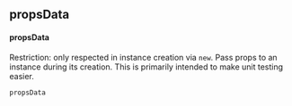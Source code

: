 ## propsData
#### propsData
Restriction: only respected in instance creation via `new`. Pass props to an instance during its creation. This is primarily intended to make unit testing easier.
```javascript
propsData
```